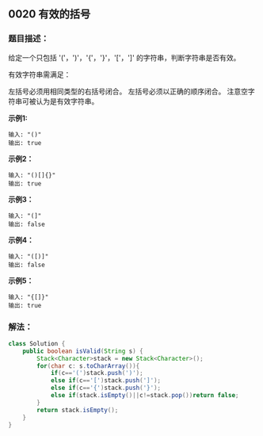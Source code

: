 ## 0020 有效的括号
### 题目描述：
给定一个只包括 '('，')'，'{'，'}'，'['，']' 的字符串，判断字符串是否有效。

有效字符串需满足：

左括号必须用相同类型的右括号闭合。
左括号必须以正确的顺序闭合。
注意空字符串可被认为是有效字符串。


**示例1:**

```
输入: "()"
输出: true
```
**示例2：**
```
输入: "()[]{}"
输出: true
```
**示例3：**
```
输入: "(]"
输出: false
```
**示例4：**
```
输入: "([)]"
输出: false
```
**示例5：**
```
输入: "{[]}"
输出: true
```

### 解法：
```java
class Solution {
    public boolean isValid(String s) {
        Stack<Character>stack = new Stack<Character>();
        for(char c: s.toCharArray()){
            if(c=='(')stack.push(')');
            else if(c=='[')stack.push(']');
            else if(c=='{')stack.push('}');
            else if(stack.isEmpty()||c!=stack.pop())return false;
        }
        return stack.isEmpty();
    }
}
```
